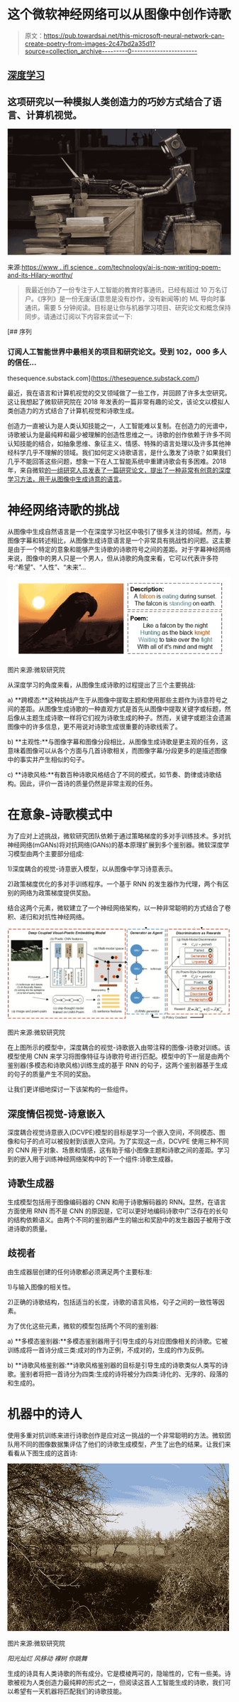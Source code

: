 # 这个微软神经网络可以从图像中创作诗歌

> 原文：<https://pub.towardsai.net/this-microsoft-neural-network-can-create-poetry-from-images-2c47bd2a35d1?source=collection_archive---------0----------------------->

## [深度学习](https://towardsai.net/p/category/machine-learning/deep-learning)

## 这项研究以一种模拟人类创造力的巧妙方式结合了语言、计算机视觉。

![](img/0d81276b08f17450ef754a18b35ab6a0.png)

来源:[https://www . ifl science . com/technology/ai-is-now-writing-poem-and-its-Hilary-worthy/](https://www.iflscience.com/technology/ai-is-now-writing-poetry-and-its-hilariously-terrible/)

> 我最近创办了一份专注于人工智能的教育时事通讯，已经有超过 10 万名订户。《序列》是一份无废话(意思是没有炒作，没有新闻等)的 ML 导向时事通讯，需要 5 分钟阅读。目标是让你与机器学习项目、研究论文和概念保持同步。请通过订阅以下内容来尝试一下:

[](https://thesequence.substack.com/) [## 序列

### 订阅人工智能世界中最相关的项目和研究论文。受到 102，000 多人的信任…

thesequence.substack.com](https://thesequence.substack.com/) 

最近，我在语言和计算机视觉的交叉领域做了一些工作，并回顾了许多太空研究。这让我想起了微软研究院在 2018 年发表的一篇非常有趣的论文，该论文以模拟人类创造力的方式结合了计算机视觉和诗歌生成。

创造力一直被认为是人类认知技能之一，人工智能难以复制。在创造力的光谱中，诗歌被认为是最纯粹和最少被理解的创造性思维之一。诗歌的创作依赖于许多不同认知技能的结合，如抽象思维、象征主义、情感、特殊的语言处理以及许多其他神经科学几乎不理解的领域。我们如何定义诗歌语言，是什么激发了诗歌？如果我们几乎不能回答这些问题，想象一下在人工智能系统中重建诗歌会有多困难。2018 年，来自微软[的一组研究人员发表了一篇研究论文，提出了一种非常有创意的深度学习方法，用于从图像中生成诗意的语言](https://www.microsoft.com/en-us/research/publication/beyond-narrative-description-generating-poetry-from-images-by-multi-adversarial-training/)。

# 神经网络诗歌的挑战

从图像中生成自然语言是一个在深度学习社区中吸引了很多关注的领域。然而，与图像字幕和转述相比，从图像生成诗意语言是一个非常具有挑战性的问题。这主要是由于一个特定的意象和能够产生诗歌的诗歌符号之间的差距。对于字幕神经网络来说，图像中的男人只是一个男人，但从诗歌的角度来看，它可以代表许多符号:“希望”、“人性”、“未来”…

![](img/0f861775f3fc66ac99d6ef7c48417059.png)

图片来源:微软研究院

从深度学习的角度来看，从图像生成诗歌的过程提出了三个主要挑战:

a) **跨模态:**这种挑战产生于从图像中提取主题和使用那些主题作为诗意符号之间的差距。从图像生成诗歌的一种直观方式是首先从图像中提取关键字或标题，然后像从主题生成诗歌一样将它们视为诗歌生成的种子。然而，关键字或题注会遗漏图像中的许多信息，更不用说对诗歌生成很重要的诗歌线索了。

b) **主观性:**与图像字幕和图像分段相比，从图像生成诗歌是更主观的任务，这意味着图像可以从各个方面与几首诗歌相关，而图像字幕/分段更多的是描述图像中的事实并产生相似的句子。

c) **诗歌风格:**有数百种诗歌风格结合了不同的模式，如节奏、韵律或诗歌结构。因此，评价一首诗的质量仍然是非常主观的任务。

# 在意象-诗歌模式中

为了应对上述挑战，微软研究团队依赖于通过策略梯度的多对手训练技术。多对抗神经网络(mGANs)将对抗网络(GANs)的基本原理扩展到多个鉴别器。微软深度学习模型由两个主要部分组成:

1)深度耦合的视觉-诗意嵌入模型，以从图像中学习诗意表示。

2)政策梯度优化的多对手训练程序。一个基于 RNN 的发生器作为代理，两个有区别的网络为政策梯度提供奖励。

结合这两个元素，微软建立了一个神经网络架构，以一种非常聪明的方式结合了卷积、递归和对抗性神经网络。

![](img/1ca5461e3b1e37e9d0e717afc7176357.png)

图片来源:微软研究院

在上图所示的模型中，深度耦合的视觉-诗歌嵌入由带注释的图像-诗歌对训练。该模型使用 CNN 来学习将图像特征与诗歌符号进行匹配。模型中的下一层是由两个鉴别器(多模态和诗歌风格)训练生成的基于 RNN 的句子，这两个鉴别器基于生成的句子的质量产生不同的奖励。

让我们更详细地探讨一下该架构的一些组件。

## 深度情侣视觉-诗意嵌入

深度耦合视觉诗意嵌入(DCVPE)模型的目标是学习一个嵌入空间，不同模态、图像和句子的点可以被投射到该嵌入空间。为了实现这一点，DCVPE 使用三种不同的 CNN 用于对象、场景和情感，这有助于缩小图像主题和诗歌之间的差距。学习到的嵌入用于训练神经网络架构中的下一个组件:诗歌生成器。

## 诗歌生成器

生成模型包括用于图像编码器的 CNN 和用于诗歌解码器的 RNN。显然，在语言方面使用 RNN 而不是 CNN 的原因是，它可以更好地编码诗歌中广泛存在的长句的结构依赖语义。由两个不同的鉴别器产生的输出和奖励中的发生器因子被用于改进诗歌的质量。

## 歧视者

由生成器层创建的任何诗歌都必须满足两个主要标准:

1)与输入图像的相关性。

2)正确的诗歌结构，包括适当的长度，诗歌的语言风格，句子之间的一致性等因素。

为了优化这些元素，微软的模型包括两个不同的鉴别器:

a) **多模态鉴别器:**多模态鉴别器用于引导生成的与对应图像相关的诗歌。它被训练成将一首诗分成三类:成对的作为正例，不成对的，生成的作为反例。

b) **诗歌风格鉴别器:**诗歌风格鉴别器的目标是引导生成的诗歌类似人类写的诗歌。鉴别者将把一首诗分为四类:生成的诗将被分为四类:诗化的、无序的、段落的和生成的。

# 机器中的诗人

使用多重对抗训练来进行诗歌创作是应对这一挑战的一个非常聪明的方法。微软团队用不同的图像数据集评估了他们的诗歌生成模型，产生了出色的结果。让我们来看看从下图生成的这首诗:

![](img/c5bd43eec1f43fdf49f39578fbdb66f2.png)

图片来源:微软研究院

*阳光灿烂*
*风移动*
*裸树*
*你跳舞*

生成的诗具有人类诗歌的所有成分。它是模棱两可的，隐喻性的，它有一些美。诗歌被视为人类创造力最纯粹的形式之一，但阅读这首人工智能生成的诗歌，我们可以希望有一天机器将匹配我们的诗歌技能。